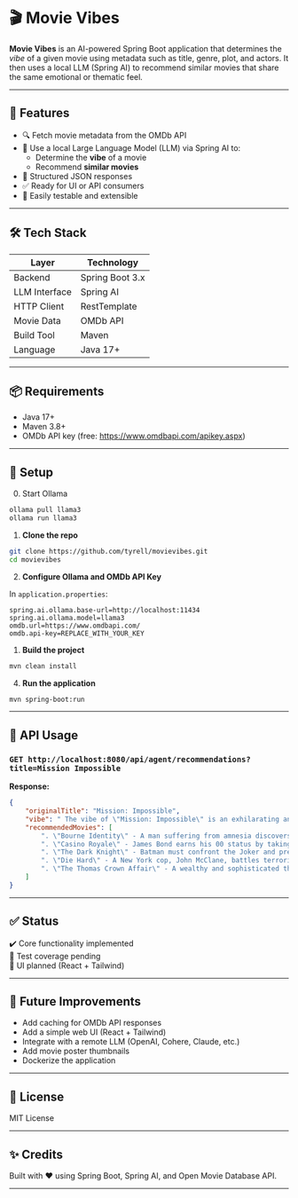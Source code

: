 # 🎬 Movie Vibes

**Movie Vibes** is an AI-powered Spring Boot application that determines the *vibe* of a given movie using metadata such as title, genre, plot, and actors. It then uses a local LLM (Spring AI) to recommend similar movies that share the same emotional or thematic feel.

---

## 🚀 Features

- 🔍 Fetch movie metadata from the OMDb API
- 🧠 Use a local Large Language Model (LLM) via Spring AI to:
  - Determine the **vibe** of a movie
  - Recommend **similar movies**
- 🧾 Structured JSON responses
- ✅ Ready for UI or API consumers
- 🧪 Easily testable and extensible

---

## 🛠️ Tech Stack

| Layer        | Technology               |
|--------------|---------------------------|
| Backend      | Spring Boot 3.x           |
| LLM Interface| Spring AI                 |
| HTTP Client  | RestTemplate              |
| Movie Data   | OMDb API                  |
| Build Tool   | Maven                     |
| Language     | Java 17+                  |

---

## 📦 Requirements

- Java 17+
- Maven 3.8+
- OMDb API key (free: https://www.omdbapi.com/apikey.aspx)

---

## 🔧 Setup

0. Start Ollama

```bash
ollama pull llama3
ollama run llama3
```

1. **Clone the repo**

```bash
git clone https://github.com/tyrell/movievibes.git
cd movievibes
```

2. **Configure Ollama and OMDb API Key**

In `application.properties`:

```properties
spring.ai.ollama.base-url=http://localhost:11434
spring.ai.ollama.model=llama3
omdb.url=https://www.omdbapi.com/
omdb.api-key=REPLACE_WITH_YOUR_KEY
```

1. **Build the project**

```bash
mvn clean install
```

4. **Run the application**

```bash
mvn spring-boot:run
```

---

## 🔗 API Usage

### `GET http://localhost:8080/api/agent/recommendations?title=Mission Impossible`

**Response:**

```json
{
    "originalTitle": "Mission: Impossible",
    "vibe": " The vibe of \"Mission: Impossible\" is an exhilarating and suspenseful action-adventure, where a falsely accused secret agent embarks on a high-stakes mission to clear his name and uncover the true traitor, all while evading danger and outwitting enemies.",
    "recommendedMovies": [
        ". \"Bourne Identity\" - A man suffering from amnesia discovers he's a highly trained assassin and sets out to uncover his past while eluding the CIA.",
        ". \"Casino Royale\" - James Bond earns his 00 status by taking on a dangerous terrorist who plans to bankrupt a casino in this action-packed spy thriller.",
        ". \"The Dark Knight\" - Batman must confront the Joker and prevent him from wreaking havoc on Gotham City in this gritty superhero tale.",
        ". \"Die Hard\" - A New York cop, John McClane, battles terrorists inside a Los Angeles skyscraper during a Christmas party, determined to save hostages and thwart the heist.",
        ". \"The Thomas Crown Affair\" - A wealthy and sophisticated thief, Thomas Crown, is suspected of a daring art heist and must outwit investigator Vincent Terrell in this cat-and-mouse thriller."
    ]
}
```

---

## ✅ Status

✔️ Core functionality implemented  
🧪 Test coverage pending  
🎨 UI planned (React + Tailwind)

---

## 🌟 Future Improvements

- Add caching for OMDb API responses
- Add a simple web UI (React + Tailwind)
- Integrate with a remote LLM (OpenAI, Cohere, Claude, etc.)
- Add movie poster thumbnails
- Dockerize the application

---

## 📄 License

MIT License

---

## ✨ Credits

Built with ❤️ using Spring Boot, Spring AI, and Open Movie Database API.

---
